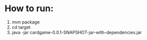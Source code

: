 
# How to run: #

1. mvn package
1. cd target
1. java -jar cardgame-0.0.1-SNAPSHOT-jar-with-dependencies.jar

